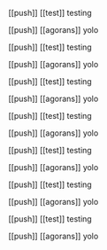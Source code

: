 [[push]] [[test]] testing

[[push]] [[agorans]] yolo

[[push]] [[test]] testing

[[push]] [[agorans]] yolo

[[push]] [[test]] testing

[[push]] [[agorans]] yolo

[[push]] [[test]] testing

[[push]] [[agorans]] yolo

[[push]] [[test]] testing

[[push]] [[agorans]] yolo

[[push]] [[test]] testing

[[push]] [[agorans]] yolo

[[push]] [[test]] testing

[[push]] [[agorans]] yolo